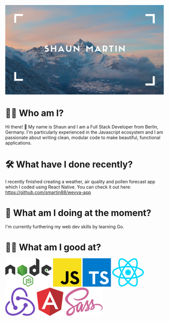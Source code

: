 ![H](./H.png)

# 🙋‍♂️ **Who am I?**

Hi there! 👋 My name is Shaun and I am a Full Stack Developer from Berlin, Germany. I'm particularly experienced in the Javascript ecosystem and I am passionate about writing clean, modular code to make beautiful, functional applications.





# 🛠 **What have I done recently?**

I recently finished creating a weather, air quality and pollen forecast app which I coded using React Native. You can check it out here: https://github.com/smartin88/wevva-app





# 💪 **What am I doing at the moment?**

I'm currently furthering my web dev skills by learning Go. 





# 🕺🏽 **What am I good at?**

![logos_nodejs](./logos_nodejs.svg)  ![logos_javascript](./logos_javascript.svg)  ![logos_typescript-icon](./logos_typescript-icon.svg)  ![logos_react](./logos_react.svg)  ![logos_redux](./logos_redux.svg)  ![logos_angular-icon](./logos_angular-icon.svg)  ![logos_sass](./logos_sass.svg)

